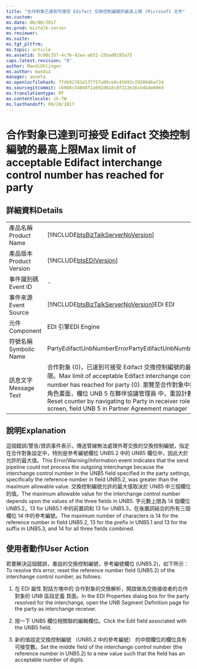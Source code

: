 ```yaml
---
title: "合作對象已達到可接受 Edifact 交換控制編號的最高上限 |Microsoft 文件"
ms.custom: 
ms.date: 06/08/2017
ms.prod: biztalk-server
ms.reviewer: 
ms.suite: 
ms.tgt_pltfrm: 
ms.topic: article
ms.assetid: 5c00c357-4c7b-42ea-a031-15bad0195a75
caps.latest.revision: "8"
author: MandiOhlinger
ms.author: mandia
manager: anneta
ms.openlocfilehash: 7fdb92781d137f57a09ce8c45693c2928646af24
ms.sourcegitcommit: cb908c540d8f1a692d01dc8f313e16cb4b4e696d
ms.translationtype: MT
ms.contentlocale: zh-TW
ms.lasthandoff: 09/20/2017
---
```

# <a name="max-limit-of-acceptable-edifact-interchange-control-number-has-reached-for-party"></a><span data-ttu-id="386f5-102">合作對象已達到可接受 Edifact 交換控制編號的最高上限</span><span class="sxs-lookup"><span data-stu-id="386f5-102">Max limit of acceptable Edifact interchange control number has reached for party</span></span>
## <a name="details"></a><span data-ttu-id="386f5-103">詳細資料</span><span class="sxs-lookup"><span data-stu-id="386f5-103">Details</span></span>  
  
|||  
|-|-|  
|<span data-ttu-id="386f5-104">產品名稱</span><span class="sxs-lookup"><span data-stu-id="386f5-104">Product Name</span></span>|[!INCLUDE[btsBizTalkServerNoVersion](../includes/btsbiztalkservernoversion-md.md)]|  
|<span data-ttu-id="386f5-105">產品版本</span><span class="sxs-lookup"><span data-stu-id="386f5-105">Product Version</span></span>|[!INCLUDE[btsEDIVersion](../includes/btsediversion-md.md)]|  
|<span data-ttu-id="386f5-106">事件識別碼</span><span class="sxs-lookup"><span data-stu-id="386f5-106">Event ID</span></span>|-|  
|<span data-ttu-id="386f5-107">事件來源</span><span class="sxs-lookup"><span data-stu-id="386f5-107">Event Source</span></span>|[!INCLUDE[btsBizTalkServerNoVersion](../includes/btsbiztalkservernoversion-md.md)]<span data-ttu-id="386f5-108">EDI</span><span class="sxs-lookup"><span data-stu-id="386f5-108"> EDI</span></span>|  
|<span data-ttu-id="386f5-109">元件</span><span class="sxs-lookup"><span data-stu-id="386f5-109">Component</span></span>|<span data-ttu-id="386f5-110">EDI 引擎</span><span class="sxs-lookup"><span data-stu-id="386f5-110">EDI Engine</span></span>|  
|<span data-ttu-id="386f5-111">符號名稱</span><span class="sxs-lookup"><span data-stu-id="386f5-111">Symbolic Name</span></span>|<span data-ttu-id="386f5-112">PartyEdifactUnbNumberError</span><span class="sxs-lookup"><span data-stu-id="386f5-112">PartyEdifactUnbNumberError</span></span>|  
|<span data-ttu-id="386f5-113">訊息文字</span><span class="sxs-lookup"><span data-stu-id="386f5-113">Message Text</span></span>|<span data-ttu-id="386f5-114">合作對象 {0}，已達到可接受 Edifact 交換控制編號的最高上限。</span><span class="sxs-lookup"><span data-stu-id="386f5-114">Max limit of acceptable Edifact interchange control number has reached for party {0}.</span></span> <span data-ttu-id="386f5-115">瀏覽至合作對象中接收者角色畫面，欄位 UNB 5 在夥伴協議管理員 中，重設計數器</span><span class="sxs-lookup"><span data-stu-id="386f5-115">Reset counter by navigating to Party in receiver role screen, field UNB 5 in Partner Agreement manager</span></span>|  
  
## <a name="explanation"></a><span data-ttu-id="386f5-116">說明</span><span class="sxs-lookup"><span data-stu-id="386f5-116">Explanation</span></span>  
 <span data-ttu-id="386f5-117">這個錯誤/警告/資訊事件表示，傳送管線無法處理外寄交換的交換控制編號，指定在合作對象設定中，特別是參考編號欄位 UNB5.2 中的 UNB5 欄位中，因此大於允許的最大值。</span><span class="sxs-lookup"><span data-stu-id="386f5-117">This Error/Warning/Information event indicates that the send pipeline could not process the outgoing interchange because the interchange control number in the UNB5 field specified in the party settings, specifically the reference number in field UNB5.2, was greater than the maximum allowable value.</span></span> <span data-ttu-id="386f5-118">交換控制編號允許的最大值取決於 UNB5 中三個欄位的值。</span><span class="sxs-lookup"><span data-stu-id="386f5-118">The maximum allowable value for the interchange control number depends upon the values of the three fields in UNB5.</span></span> <span data-ttu-id="386f5-119">字元數上限為 14 個欄位 UNB5.2，13 for UNB5.1 中的前置詞和 13 for UNB5.3，在後置詞結合的所有三個欄位 14 中的參考編號。</span><span class="sxs-lookup"><span data-stu-id="386f5-119">The maximum number of characters is 14 for the reference number in field UNB5.2, 13 for the prefix in UNB5.1 and 13 for the suffix in UNB5.3, and 14 for all three fields combined.</span></span>  
  
## <a name="user-action"></a><span data-ttu-id="386f5-120">使用者動作</span><span class="sxs-lookup"><span data-stu-id="386f5-120">User Action</span></span>  
 <span data-ttu-id="386f5-121">若要解決這個錯誤，重設的交換控制編號，參考編號欄位 (UNB5.2)，如下所示：</span><span class="sxs-lookup"><span data-stu-id="386f5-121">To resolve this error, reset the reference number field (UNB5.2) of the interchange control number, as follows:</span></span>  
  
1.  <span data-ttu-id="386f5-122">在 EDI 屬性 對話方塊中的 合作對象的交換解析，開啟做為交換接收者的合作對象的 UNB 區段定義 頁面。</span><span class="sxs-lookup"><span data-stu-id="386f5-122">In the EDI Properties dialog box for the party resolved for the interchange, open the UNB Segment Definition page for the party as interchange receiver.</span></span>  
  
2.  <span data-ttu-id="386f5-123">按一下 UNB5 欄位相關聯的編輯欄位。</span><span class="sxs-lookup"><span data-stu-id="386f5-123">Click the Edit field associated with the UNB5 field.</span></span>  
  
3.  <span data-ttu-id="386f5-124">新的值設定交換控制編號 （UNB5.2 中的參考編號） 的中間欄位的欄位具有可接受數。</span><span class="sxs-lookup"><span data-stu-id="386f5-124">Set the middle field of the interchange control number (the reference number in UNB5.2) to a new value such that the field has an acceptable number of digits.</span></span>